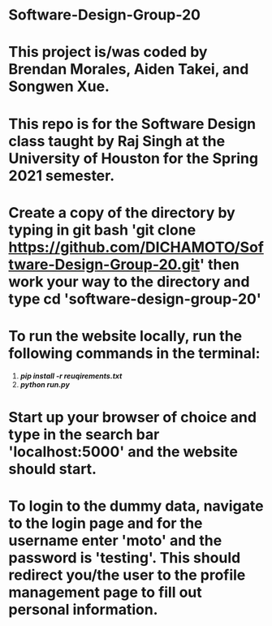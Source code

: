 # Software-Design-Group-20
# This project is/was coded by Brendan Morales, Aiden Takei, and Songwen Xue.  
# This repo is for the Software Design class taught by Raj Singh at the University of Houston for the Spring 2021 semester.

[comment]: <> (# If you do not have either installed on your machine be sure to visit https://www.python.org/ and install the latest version.)

[comment]: <> (# Once you have installed Python on your machine, be sure to run 'pip install flask' on your command line to install flask.)
# Create a copy of the directory by typing in git bash 'git clone https://github.com/DICHAMOTO/Software-Design-Group-20.git' then work your way to the directory and type cd 'software-design-group-20'
# To run the website locally, run the following commands in the terminal:
1. ***pip install -r reuqirements.txt***
2. ***python run.py***

[comment]: <> (# After you have made your way to the main directory type 'python project.py' and the website should start running.)
# Start up your browser of choice and type in the search bar 'localhost:5000' and the website should start.
# To login to the dummy data, navigate to the login page and for the username enter 'moto' and the password is 'testing'. This should redirect you/the user to the profile management page to fill out personal information.